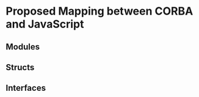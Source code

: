 Proposed Mapping between CORBA and JavaScript
=============================================

Modules
-------

Structs
-------

Interfaces
----------